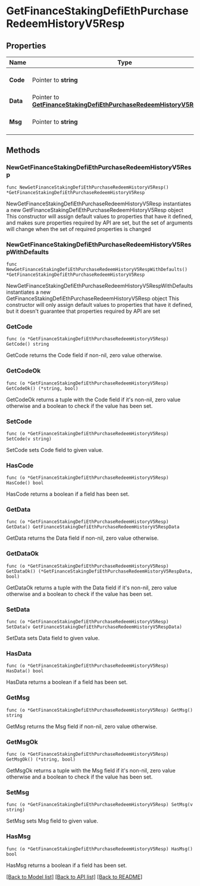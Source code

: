 # GetFinanceStakingDefiEthPurchaseRedeemHistoryV5Resp

## Properties

Name | Type | Description | Notes
------------ | ------------- | ------------- | -------------
**Code** | Pointer to **string** |  | [optional] [default to ""]
**Data** | Pointer to [**GetFinanceStakingDefiEthPurchaseRedeemHistoryV5RespData**](GetFinanceStakingDefiEthPurchaseRedeemHistoryV5RespData.md) |  | [optional] 
**Msg** | Pointer to **string** |  | [optional] [default to ""]

## Methods

### NewGetFinanceStakingDefiEthPurchaseRedeemHistoryV5Resp

`func NewGetFinanceStakingDefiEthPurchaseRedeemHistoryV5Resp() *GetFinanceStakingDefiEthPurchaseRedeemHistoryV5Resp`

NewGetFinanceStakingDefiEthPurchaseRedeemHistoryV5Resp instantiates a new GetFinanceStakingDefiEthPurchaseRedeemHistoryV5Resp object
This constructor will assign default values to properties that have it defined,
and makes sure properties required by API are set, but the set of arguments
will change when the set of required properties is changed

### NewGetFinanceStakingDefiEthPurchaseRedeemHistoryV5RespWithDefaults

`func NewGetFinanceStakingDefiEthPurchaseRedeemHistoryV5RespWithDefaults() *GetFinanceStakingDefiEthPurchaseRedeemHistoryV5Resp`

NewGetFinanceStakingDefiEthPurchaseRedeemHistoryV5RespWithDefaults instantiates a new GetFinanceStakingDefiEthPurchaseRedeemHistoryV5Resp object
This constructor will only assign default values to properties that have it defined,
but it doesn't guarantee that properties required by API are set

### GetCode

`func (o *GetFinanceStakingDefiEthPurchaseRedeemHistoryV5Resp) GetCode() string`

GetCode returns the Code field if non-nil, zero value otherwise.

### GetCodeOk

`func (o *GetFinanceStakingDefiEthPurchaseRedeemHistoryV5Resp) GetCodeOk() (*string, bool)`

GetCodeOk returns a tuple with the Code field if it's non-nil, zero value otherwise
and a boolean to check if the value has been set.

### SetCode

`func (o *GetFinanceStakingDefiEthPurchaseRedeemHistoryV5Resp) SetCode(v string)`

SetCode sets Code field to given value.

### HasCode

`func (o *GetFinanceStakingDefiEthPurchaseRedeemHistoryV5Resp) HasCode() bool`

HasCode returns a boolean if a field has been set.

### GetData

`func (o *GetFinanceStakingDefiEthPurchaseRedeemHistoryV5Resp) GetData() GetFinanceStakingDefiEthPurchaseRedeemHistoryV5RespData`

GetData returns the Data field if non-nil, zero value otherwise.

### GetDataOk

`func (o *GetFinanceStakingDefiEthPurchaseRedeemHistoryV5Resp) GetDataOk() (*GetFinanceStakingDefiEthPurchaseRedeemHistoryV5RespData, bool)`

GetDataOk returns a tuple with the Data field if it's non-nil, zero value otherwise
and a boolean to check if the value has been set.

### SetData

`func (o *GetFinanceStakingDefiEthPurchaseRedeemHistoryV5Resp) SetData(v GetFinanceStakingDefiEthPurchaseRedeemHistoryV5RespData)`

SetData sets Data field to given value.

### HasData

`func (o *GetFinanceStakingDefiEthPurchaseRedeemHistoryV5Resp) HasData() bool`

HasData returns a boolean if a field has been set.

### GetMsg

`func (o *GetFinanceStakingDefiEthPurchaseRedeemHistoryV5Resp) GetMsg() string`

GetMsg returns the Msg field if non-nil, zero value otherwise.

### GetMsgOk

`func (o *GetFinanceStakingDefiEthPurchaseRedeemHistoryV5Resp) GetMsgOk() (*string, bool)`

GetMsgOk returns a tuple with the Msg field if it's non-nil, zero value otherwise
and a boolean to check if the value has been set.

### SetMsg

`func (o *GetFinanceStakingDefiEthPurchaseRedeemHistoryV5Resp) SetMsg(v string)`

SetMsg sets Msg field to given value.

### HasMsg

`func (o *GetFinanceStakingDefiEthPurchaseRedeemHistoryV5Resp) HasMsg() bool`

HasMsg returns a boolean if a field has been set.


[[Back to Model list]](../README.md#documentation-for-models) [[Back to API list]](../README.md#documentation-for-api-endpoints) [[Back to README]](../README.md)



